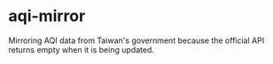 # aqi-mirror

Mirroring AQI data from Taiwan's government because the official API returns empty when it is being updated.
